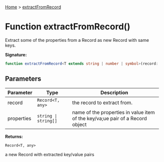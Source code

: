 [Home](../index.md) &gt; [extractFromRecord](./extractfromrecord_1.md)

# Function extractFromRecord()

Extract some of the properties from a Record as new Record with same keys.

<b>Signature:</b>

```typescript
function extractFromRecord<T extends string | number | symbol>(record: Record<T, any>, properties: string | string[]): Record<T, any>;
```

## Parameters

|  Parameter | Type | Description |
|  --- | --- | --- |
|  record | `Record<T, any>` | the record to extract from. |
|  properties | `string \| string[]` | name of the properties in value item of the key/va;ue pair of a Record object |

<b>Returns:</b>

`Record<T, any>`

a new Record with extracted key/value pairs

